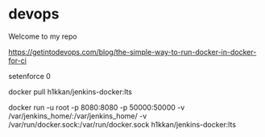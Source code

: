 # devops

Welcome to my repo


https://getintodevops.com/blog/the-simple-way-to-run-docker-in-docker-for-ci



 setenforce 0
 
 docker pull h1kkan/jenkins-docker:lts
 
 docker run -u root -p 8080:8080 -p 50000:50000 -v /var/jenkins_home/:/var/jenkins_home/ -v /var/run/docker.sock:/var/run/docker.sock h1kkan/jenkins-docker:lts

